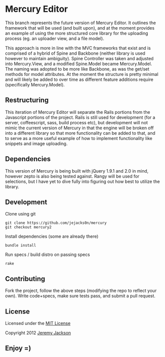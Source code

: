 Mercury Editor
==============

This branch represents the future version of Mercury Editor. It outlines the framework that will be used (and built
upon), and at the moment provides an example of using the more structured core library for the uploading process (eg. an
uploader view, and a file model).

This approach is more in line with the MVC frameworks that exist and is comprised of a hybrid of Spine and Backbone
(neither library is used however to maintain ambiguity). Spine Controller was taken and adjusted into Mercury.View, and
a modified Spine.Model became Mercury.Model. The naming was adopted to be more like Backbone, as was the get/set methods
for model attributes. At the moment the structure is pretty minimal and will likely be added to over time as different
feature additions require (specifically Mercury.Model).


## Restructuring

This iteration of Mercury Editor will separate the Rails portions from the Javascript portions of the project.  Rails is
still used for development (for a server, coffeescript, sass, build process etc), but development will not mimic the
current version of Mercury in that the engine will be broken off into a different library so that more functionality can
be added to that, and to serve as a more useful example of how to implement functionality like snippets and image
uploading.


## Dependencies

This version of Mercury is being built with jQuery 1.9.1 and 2.0 in mind, however zepto is also being tested against.
Rangy will be used for selections, but I have yet to dive fully into figuring out how best to utilize the library.


## Development

Clone using git
```shell
git clone https://github.com/jejacks0n/mercury
git checkout mercury2
```

Install dependencies (some are already there)
```shell
bundle install
```

Run specs / build distro on passing specs
```shell
rake
```


## Contributing

Fork the project, follow the above steps (modifying the repo to reflect your own). Write code+specs, make sure tests pass, and submit a pull request.


## License

Licensed under the [MIT License](http://opensource.org/licenses/mit-license.php)

Copyright 2012 [Jeremy Jackson](https://github.com/jejacks0n)


## Enjoy =)
